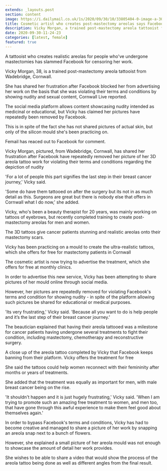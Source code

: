 ```yaml
---
extends: _layouts.post
section: content
image: https://i.dailymail.co.uk/1s/2020/09/30/10/33805404-0-image-a-30_1601457548257.jpg 
title: Cosmetic artist who creates post-mastectomy areolas says Facebook keep trying to censor her work  
description: Vicky Morgan, a trained post-mastectomy areola tattooist from Wadebridge, Cornwall, said she was tired of Facebook censoring pictures of her work because it displays nudity. 
date: 2020-09-30-11-24-23 
categories: [latest, female] 
featured: true 
--- 
```

A tattooist who creates realistic areolas for people who've undergone mastectomies has slammed Facebook for censoring her work. 

Vicky Morgan, 38, is a trained post-mastectomy areola tattooist from Wadebridge, Cornwall. 

She has shared her frustration after Facebook blocked her from advertising her work on the basis that she was violating their terms and conditions by showing nudity and sexual content, Cornwall Live reported. 

The social media platform allows content showcasing nudity intended as medicinal or educational, but Vicky has claimed her pictures have repeatedly been removed by Facebook. 

This is in spite of the fact she has not shared pictures of actual skin, but only of the silicon mould she's been practicing on. 

Femail has reaced out to Facebook for comment.  

Vicky Morgan, pictured, from Wadebridge, Cornwall, has shared her frustration after Facebook have repeatedly removed her picture of her 3D areola tattoo work for violating their terms and conditions regarding the depiction of nudity 

'For a lot of people this part signifies the last step in their breast cancer journey,' Vicky said. 

'Some do have them tattooed on after the surgery but its not in as much detail as this. Surgeons are great but there is nobody else that offers in Cornwall what I do now,' she added. 

Vicky, who's been a beauty therapist for 20 years, was mainly working on tattoos of eyebrows, but recently completed training to create post-mastectomy areolas for men and women. 

The 3D tattoos give cancer patients stunning and realistic areolas onto their mastectomy scars. 

Vicky has been practicing on a mould to create the ultra-realistic tattoos, which she offers for free for mastectomy patients in Cornwall 

The cosmetic artist is now trying to advertise the treatment, which she offers for free at monthly clinics.  

In order to advertise this new service, Vicky has been attempting to share pictures of her mould online through social media. 

However, her pictures are repeatedly removed for violating Facebook's terms and condition for showing nudity - in spite of the platform allowing such pictures be shared for educational or medical purposes.   

'Its very frustrating,' Vicky said. 'Because all you want to do is help people and it’s the last step of their breast cancer journey.'

The beautician explained that having their areola tattooed was a milestone for cancer patients having undergone several treatments to fight their condition, including mastectomy, chemotherapy and reconstructive surgery. 

A close up of the areola tattoo completed by Vicky that Facebook keeps banning from their platform. Vicky offers the treatment for free 

She said the tattoos could help women reconnect with their femininity after months or years of treatments.  

She added that the treatment was equally as important for men, with male breast cancer being on the rise.  

'It shouldn't happen and it is just hugely frustrating,' Vicky said. 'When I am trying to promote such an amazing free treatment to women, and men too, that have gone through this awful experience to make them feel good about themselves again.'

In order to bypass Facebook's terms and conditions, Vicky has had to become creative and managed to share a picture of her work by snapping an areola snap next to a bunch of flowers. 

However, she explained a small picture of her areola mould was not enough to showcase the amount of detail her work provides. 

She wishes to be able to share a video that would show the process of the areola tattoo being done as well as different angles from the final result. 

